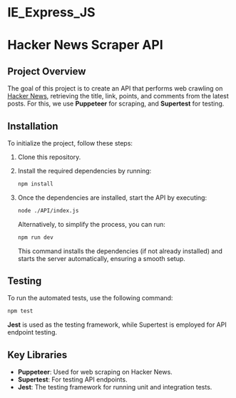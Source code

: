 # IE_Express_JS

# Hacker News Scraper API

## Project Overview

The goal of this project is to create an API that performs web crawling on [Hacker News](https://news.ycombinator.com), retrieving the title, link, points, and comments from the latest posts. For this, we use **Puppeteer** for scraping, and **Supertest** for testing.

## Installation

To initialize the project, follow these steps:

1. Clone this repository.

2. Install the required dependencies by running:

    ```bash
    npm install
    ```

3. Once the dependencies are installed, start the API by executing:

    ```bash
    node ./API/index.js
    ```

   Alternatively, to simplify the process, you can run:

    ```bash
    npm run dev
    ```

   This command installs the dependencies (if not already installed) and starts the server automatically, ensuring a smooth setup.

## Testing

To run the automated tests, use the following command:

```bash
npm test
```

**Jest** is used as the testing framework, while Supertest is employed for API endpoint testing.

## Key Libraries
* **Puppeteer**: Used for web scraping on Hacker News.
* **Supertest**: For testing API endpoints.
* **Jest**: The testing framework for running unit and integration tests.